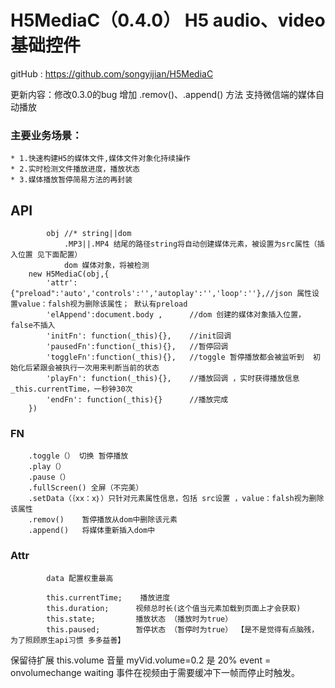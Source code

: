 # H5MediaC（0.4.0）  H5 audio、video基础控件
gitHub : https://github.com/songyijian/H5MediaC

更新内容：修改0.3.0的bug
		增加 .remov()、.append() 方法
		支持微信端的媒体自动播放



### 主要业务场景：
	* 1.快速构建H5的媒体文件,媒体文件对象化持续操作
	* 2.实时检测文件播放进度，播放状态
	* 3.媒体播放暂停简易方法的再封装


## API

```
		obj	//* string||dom 
			.MP3||.MP4 结尾的路径string将自动创建媒体元素，被设置为src属性（插入位置 见下面配置）
			dom 媒体对象，将被检测
	new H5MediaC(obj,{
		'attr': {"preload":'auto','controls':'','autoplay':'','loop':''},//json 属性设置value：falsh视为删除该属性； 默认有preload
		'elAppend':document.body , 		//dom 创建的媒体对象插入位置， false不插入
		'initFn': function(_this){},	//init回调
		'pausedFn':function(_this){},	//暂停回调
		'toggleFn':function(_this){},	//toggle 暂停播放都会被监听到  初始化后紧跟会被执行一次用来判断当前的状态
		'playFn': function(_this){},	//播放回调 ，实时获得播放信息  _this.currentTime，一秒钟30次
		'endFn': function(_this){}		//播放完成
  	})
```	

### FN
```	
	.toggle（） 切换 暂停播放
	.play（）
	.pause（）
	.fullScreen() 全屏（不完美）
	.setData（｛xx：x｝）只针对元素属性信息，包括 src设置 ，value：falsh视为删除该属性
	.remov() 	暂停播放从dom中删除该元素
	.append()	将媒体重新插入dom中
```

### Attr
```
		data 配置权重最高
		
		this.currentTime;	 播放进度
		this.duration;		视频总时长(这个值当元素加载到页面上才会获取)
		this.state; 		播放状态 （播放时为true）
		this.paused; 		暂停状态 （暂停时为true） 【是不是觉得有点脑残，为了照顾原生api习惯 多多益善】

```


保留待扩展
this.volume	音量  myVid.volume=0.2 是 20%   event = onvolumechange
waiting 事件在视频由于需要缓冲下一帧而停止时触发。
